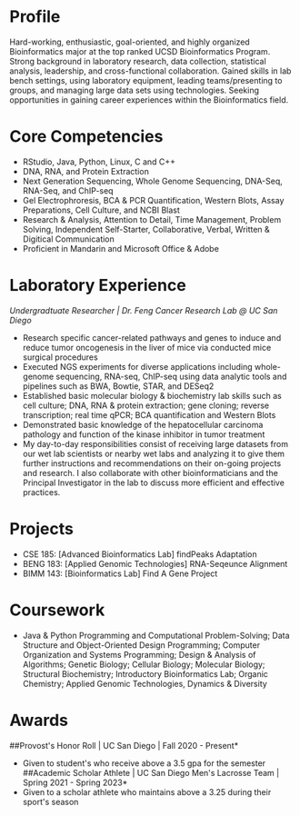 # Profile
Hard-working, enthusiastic, goal-oriented, and highly organized Bioinformatics major at the top ranked UCSD Bioinformatics Program. Strong background in laboratory research, data collection, statistical analysis, leadership, and cross-functional collaboration. Gained skills in lab bench settings, using laboratory equipment, leading teams/presenting to groups, and managing large data sets using technologies. Seeking opportunities in gaining career experiences within the Bioinformatics field.
# Core Competencies
- RStudio, Java, Python, Linux, C and C++
- DNA, RNA, and Protein Extraction
- Next Generation Sequencing, Whole Genome Sequencing, DNA-Seq, RNA-Seq, and ChIP-seq
- Gel Electrophroresis, BCA & PCR Quantification, Western Blots, Assay Preparations, Cell Culture, and NCBI Blast
- Research & Analysis, Attention to Detail, Time Management, Problem Solving, Independent Self-Starter, Collaborative, Verbal, Written & Digitical Communication
- Proficient in Mandarin and Microsoft Office & Adobe
# Laboratory Experience
*Undergradtuate Researcher | Dr. Feng Cancer Research Lab @ UC San Diego*
- Research specific cancer-related pathways and genes to induce and reduce tumor oncogenesis in the liver of mice via
conducted mice surgical procedures
- Executed NGS experiments for diverse applications including whole-genome sequencing, RNA-seq, ChIP-seq using
data analytic tools and pipelines such as BWA, Bowtie, STAR, and DESeq2
- Established basic molecular biology & biochemistry lab skills such as cell culture; DNA, RNA & protein extraction; gene
cloning; reverse transcription; real time qPCR; BCA quantification and Western Blots
- Demonstrated basic knowledge of the hepatocellular carcinoma pathology and function of the kinase inhibitor in tumor
 treatment
- My day-to-day responsibilities consist of receiving large datasets from our wet lab scientists or nearby wet labs and analyzing it to give them further instructions and recommendations on their on-going projects and research. I also collaborate with other bioinformaticians and the Principal Investigator in the lab to discuss more efficient and effective practices.
# Projects
- CSE 185: [Advanced Bioinformatics Lab] findPeaks Adaptation
- BENG 183: [Applied Genomic Technologies] RNA-Seqeunce Alignment
- BIMM 143: [Bioinformatics Lab] Find A Gene Project
# Coursework
- Java & Python Programming and Computational Problem-Solving; Data Structure and Object-Oriented Design Programming; Computer Organization and Systems Programming; Design & Analysis of Algorithms; Genetic Biology; Cellular Biology; Molecular Biology; Structural Biochemistry; Introductory Bioinformatics Lab; Organic Chemistry; Applied Genomic Technologies, Dynamics & Diversity
# Awards
##Provost's Honor Roll | UC San Diego | Fall 2020 - Present*
- Given to student's who receive above a 3.5 gpa for the semester  
##Academic Scholar Athlete | UC San Diego Men's Lacrosse Team | Spring 2021 - Spring 2023* 
- Given to a scholar athlete who maintains above a 3.25 during their sport's season
